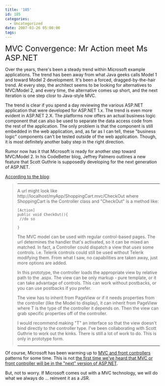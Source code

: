 ```yaml
---
title: '185'
id: 185
categories:
  - Uncategorized
date: 2007-03-26 05:00:00
tags:
---
```


<span style="font-size:180%;">MVC Convergence: Mr Action meet Ms ASP.NET</span>

Over the years, there's been a steady trend within Microsoft example applications. The trend has been away from what Java geeks calls Model 1 and toward Model 2 development. It's been a forced, dragged-by-the-hair trend. At every step, the architect seems to be looking for alternatives to MVC/Model 2, and every time, the alternative comes up short, and the next iteration is one step closr to Java-style MVC. 

The trend is clear if you spend a day reviewing the various ASP.NET application that were developed for ASP.NET 1.x. The trend is even more evident in ASP.NET 2.X. The platforms now offers an actual business logic component that can also be used to separate the data access code from the rest of the application. The only problem is that the component is still embedded in the web application, and, as far as I can tell, these "business logic" components can't be tested outside of the web application. Though, it is most definitely another baby step in the right direction. 

Rumor now has it that Microsoft is ready for another step toward MVC/Model 2\. In his CodeBetter blog, Jeffrey Palmero outlines a new feature that Scott Guthrie is supposedly developing for the next generation of ASP.NET. 

[According to the blog](http://codebetter.com/blogs/jeffrey.palermo/archive/2007/03/16/Big-News-_2D00_-MVC-framework-for-ASP.NET-in-the-works-_2D00_-level-300.aspx):

> * * *
> 
> A url might look like http://localhost/myApp/ShoppingCart.mvc/CheckOut where ShoppingCart is the Controller class and "CheckOut" is a method like:
> 
>     [Action]
>     public void CheckOut(){
>      //do so
> 
>     }
> 
> The MVC model can be used with regular control-based pages. The url determines the handler that's activated, so it can be mixed an matched. In fact, a Controller could dispatch a view that _uses_ some controls. i.e. Telerik controls could still be used without Telerik modifying them. From what I saw, no capabilities are taken away, just more options are added.
> 
> In this prototype, the controller loads the appropriate view by relative path to the .aspx. The view can be only markup - pure template, or it can take advantage of controls. This can work without postbacks, or you can use postbacks if you prefer.
> 
> The view has to inherit from PageView or if it needs properties from the controller (like the Model to display), it can inherit from PageView where T is the type of the controller it depends on. Then the view can grab specific properties off of the controller.
> 
> I would recommend making "T" an interface so that the view doesn't bind directly to the controller type. I've been collaborating with Scott Guthrie to work out the kinks. There is still a lot of work to do. This is only in prototype form.
> 
> * * *

Of course, Microsoft has been warming up to [MVC and front controllers](http://msdn2.microsoft.com/en-us/library/ms998516.aspx) patterns for some time. This is not [the first time we've heard that MVC or front controller will be in the "next" version of ASP.NET](http://msdn2.microsoft.com/en-us/library/aa478961.aspx).

But, not to worry. If Microsoft comes out with a MVC technology, we will do what we always do ... reinvent it as a JSR.